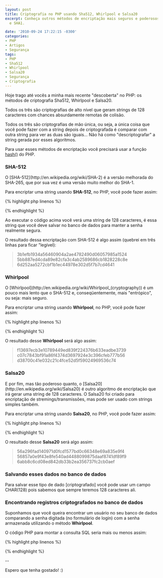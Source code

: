```yaml
---
layout: post
title: Criptografia no PHP usando Sha512, Whirlpool e Salsa20
excerpt: Conheça outros métodos de encriptação mais seguros e poderosos que o MD5
  e SHA1.

date: '2010-09-24 17:22:15 -0300'
categories:
- PHP
- Artigos
- Segurança
tags:
- PHP
- Sha512
- Whirlpool
- Salsa20
- Segurança
- Criptografia
---
```

Hoje trago até vocês a minha mais recente "descoberta" no PHP: os métodos de criptografia Sha512, Whirlpool e Salsa20.

Todos os três são criptografias de alto nível que geram strings de 128 caracteres com chances absurdamente remotas de colisão.

Todos os três são criptografias de mão única, ou seja, a única coisa que você pode fazer com a string depois de criptografada é comparar com outra string para ver as duas são iguais... Não há como "descriptografar" a string gerada por esses algoritmos.

Para usar esses métodos de encriptação você precisará usar a função [hash()](http://br2.php.net/manual/pt_BR/function.hash.php) do PHP.

<h3>SHA-512</h3>
O [SHA-512](http://en.wikipedia.org/wiki/SHA-2) é a versão melhorada do SHA-265, que por sua vez é uma versão muito melhor do SHA-1.

Para encriptar uma string usando <strong>SHA-512</strong>, no PHP, você pode fazer assim:


{% highlight php linenos %}
<?php

$string = 'O rato reu a ropa do rei de Roma';
$codificada = hash('sha512', $string);

echo "Resultado da codificação usando sha512: " . $codificada;

?>
{% endhighlight %}

Ao executar o código acima você verá uma string de 128 caracteres, é essa string que você deve salvar no banco de dados para manter a senha realmente segura.

O resultado dessa encriptação com SHA-512 é algo assim (quebrei em três linhas para ficar "legível):

<blockquote>3b1efb1934a56460904a2ae4782490d06057985a1524
5bb887ed4cda89e82cfa3c4ab2589686cb1828228c8e
6d252aa5272cbf1b1ec44978e302d5f7b7cd4641
</blockquote>
<h3>Whirlpool</h3>
O [Whirlpool](http://en.wikipedia.org/wiki/Whirlpool_(cryptography)) é um pouco mais lento que o SHA-512 e, conseqüentemente, mais "entrópico", ou seja: mais seguro.

Para encriptar uma string usando <strong>Whirlpool</strong>, no PHP, você pode fazer assim:


{% highlight php linenos %}
<?php

$string = 'O rato reu a ropa do rei de Roma';
$codificada = hash('whirlpool', $string);

echo "Resultado da codificação usando whirlpool: " . $codificada;

?>
{% endhighlight %}

O resultado desse <strong>Whirlpool</strong> será algo assim:

<blockquote>f13697ecb3e10789449ed839f224376b633eadbe3739
c07c7843bf91a86f4374d3697924e3c396cfeb777b56
d38700c41e032c21c4fce52d5f59024969536c74
</blockquote>
<h3>Salsa20</h3>
E por fim, mas tão poderoso quanto, o [Salsa20](http://en.wikipedia.org/wiki/Salsa20) é outro algoritmo de encriptação que irá gerar uma string de 128 caracteres. O Salsa20 foi criado para encriptação de stremings/transmissões, mas pode ser usado com strings simples também.

Para encriptar uma string usando <strong>Salsa20</strong>, no PHP, você pode fazer assim:


{% highlight php linenos %}
<?php

$string = 'O rato reu a ropa do rei de Roma';
$codificada = hash('salsa20', $string);

echo "Resultado da codificação usando salsa20: " . $codificada;

?>
{% endhighlight %}

O resultado desse <strong>Salsa20</strong> será algo assim:

<blockquote>56a296fad140971d0fcd1577bd0c66348e69a835e9f4
56857a0e9f43e8fe540ad4488099875daaf8741df89f9
6abb8c6cd08ed842db33b2ea356737fc2cb0aef
</blockquote>
<h3>Salvando esses dados no banco de dados</h3>
Para salvar esse tipo de dado [criptografado] você pode usar um campo CHAR(128) pois sabemos que sempre teremos 128 caracteres ali.

<h3>Encontrando registros criptografados no banco de dados</h3>
Suponhamos que você queira encontrar um usuário no seu banco de dados comparando a senha digitada (no formulário de login) com a senha armazenada utilizando o método <strong>Whirlpool</strong>.

O código PHP para montar a consulta SQL seria mais ou menos assim:


{% highlight php linenos %}
<?php

$usuario = 'thiago'; // Nome do usuario (digitado pelo usuario)
$senha = '12345'; // Senha (digitada pelo usuario)

// Encripta a senha utilizando Whirlpool
$whirlpool = hash('whirlpool', $senha);

$sql = "SELECT * FROM `usuarios` WHERE `usuario` = '{$usuario}' AND BINARY `senha` = '{$whirlpool}'";

?>
{% endhighlight %}

--

Espero que tenha gostado! :)

